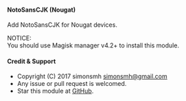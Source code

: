 #### NotoSansCJK (Nougat)

Add NotoSansCJK for Nougat devices.

NOTICE:   
You should use Magisk manager v4.2+ to install this module.

#### Credit & Support

* Copyright (C) 2017 simonsmh <simonsmh@gmail.com>
* Any issue or pull request is welcomed.
* Star this module at [GitHub](https://github.com/Magisk-Modules-Repo/magisk-notosanscjk-nougat).
